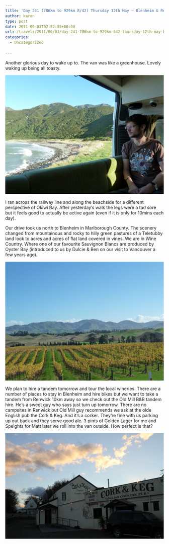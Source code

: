 ```yaml
---
title: 'Day 241 (786km to 929km 8/42) Thursday 12th May – Blenheim & Renwick'
author: karen
type: post
date: 2011-06-03T02:52:35+00:00
url: /travels/2011/06/03/day-241-786km-to-929km-842-thursday-12th-may-blenheim-renwick/
categories:
  - Uncategorized

---
```

Another glorious day to wake up to. The van was like a greenhouse. Lovely waking up being all toasty.

![](/travels-wp-content/uploads/2011/06/P1060335.jpg)

I ran across the railway line and along the beachside for a different perspective of Okiwi Bay. After yesterday’s walk the legs were a tad sore but it feels good to actually be active again (even if it is only for 10mins each day).

Our drive took us north to Blenheim in Marlborough County. The scenery changed from mountainous and rocky to hilly green pastures of a Teletubby land look to acres and acres of flat land covered in vines. We are in Wine Country. Where one of our favourite Sauvignon Blancs are produced by Oyster Bay (introduced to us by Dulcie & Ben on our visit to Vancouver a few years ago).

![](/travels-wp-content/uploads/2011/06/P1060349.jpg)

We plan to hire a tandem tomorrow and tour the local wineries. There are a number of places to stay in Blenheim and hire bikes but we want to take a tandem from Renwick 10km away so we check out the Old Mill B&B tandem hire. He’s a sweet guy who says just turn up tomorrow. There are no campsites in Renwick but Old Mill guy recommends we ask at the olde English pub the Cork & Keg. And it’s a corker. They’re fine with us parking up out back and they serve good ale. 3 pints of Golden Lager for me and Speights for Matt later we roll into the van outside. How perfect is that? 

![](/travels-wp-content/uploads/2011/06/IMG_5399.jpg)
